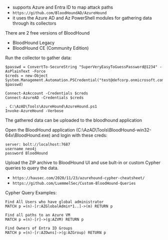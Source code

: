 - supports Azure and Entra ID to map attack paths
- `https://github.com/BloodHoundAD/AzureHound`
- it uses the Azure AD and Az PowerShell modules for gathering data through its collectors 

There are 2 free versions of BloodHound 
- BloodHound Legacy 
- BloodHound CE (Community Edition)

Run the collector to gather data:
```
$passwd = ConvertTo-SecureString "SuperVeryEasyToGuessPassword@1234" -AsPlainText -Force
$creds = new-Object System.Management.Automation.PSCredential("test@defcorp.onmicrosoft.com", $passwd)

Connect-AzAccount -Credentials $creds
Connect-AzureAD -Credentials $creds

. C:\AzAD\Tools\AzureHound\AzureHound.ps1
Invoke-AzureHound -Verbose
```

The gathered data can be uploaded to the bloodhound application 

Open the BloodHound application (C:\AzAD\Tools\BloodHound-win32-64x\BloodHound.exe) and login with these creds: 
```
server: bolt://localhost:7687
username neo4j
password BloodHound
```

Upload the ZIP archive to BloodHound UI and use bult-in or custom Cypher queries to query the data.
- `https://hausec.com/2020/11/23/azurehound-cypher-cheatsheet/`
- `https://github.com/LuemmelSec/Custom-BloodHound-Queries`

Cypher Query Examples:
```
Find All Users who have global administrator
MATCH p =(n)-[r:AZGlobalAdmin*1..]->(m) RETURN p

Find all paths to an Azure VM
MATCH p =(n)-[r]->(g:AZVM) RETURN p

Find Owners of Entra ID Groups
MATCH p =(n)-[r:AZOwns]->(g:AZGroup) RETURN p
```

